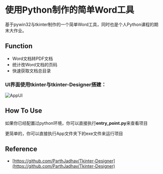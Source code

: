 # 使用Python制作的简单Word工具
基于pywin32与tkinter制作的一个简单Word工具，同时也是个人Python课程的期末大作业。  

## Function
* Word文档转PDF文档
* 统计改Word文档的页码
* 快速获取文档总目录

### UI界面使用tkinter与tkinter-Designer搭建：  

![AppUI](https://pic1.imgdb.cn/item/646f521cf024cca173c3e04c.png)

## How To Use
如果你已经配置过python环境，你可以直接执行**entry_point.py**来查看项目  

更简单的，你可以直接执行App文件夹下的exe文件来运行项目

## Reference
* [https://github.com/ParthJadhav/Tkinter-Designer](https://github.com/ParthJadhav/Tkinter-Designer)

